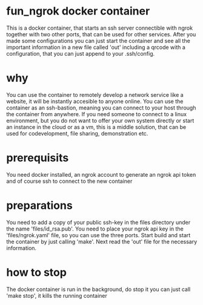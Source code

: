 # fun_ngrok docker container
This is a docker container, that starts an ssh server connectible with ngrok together with two other ports, that can be used for other services. After you made some configurations you can just start the container and see all the important information in a new file called 'out' including a qrcode with a configuration, that you can just append to your .ssh/config.

# why
You can use the container to remotely develop a network service like a website, it will be instantly accesible to anyone online.
You can use the container as an ssh-bastion, meaning you can connect to your host through the container from anywhere.
If you need someone to connect to a linux environment, but you do not want to offer your own system directly or start an instance in the cloud or as a vm, this is a middle solution, that can be used for codevelopment, file sharing, demonstration etc.

# prerequisits
You need docker installed, an ngrok account to generate an ngrok api token and of course ssh to connect to the new container

# preparations
You need to add a copy of your public ssh-key in the files directory under the name 'files/id_rsa.pub'.
You need to place your ngrok api key in the 'files/ngrok.yaml' file, so you can use the three ports.
Start build and start the container by just calling 'make'. Next read the 'out' file for the necessary information.

# how to stop
The docker container is run in the background, do stop it you can just call 'make stop', it kills the running container
